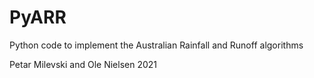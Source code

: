 # PyARR
Python code to implement the Australian Rainfall and Runoff algorithms

Petar Milevski and Ole Nielsen 2021

